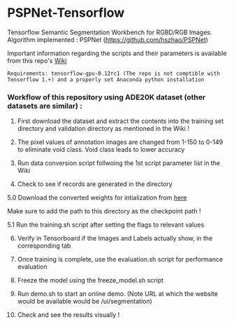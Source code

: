 # PSPNet-Tensorflow
Tensorflow Semantic Segmentation Workbench for RGBD/RGB Images. Algorithm implemented : PSPNet (https://github.com/hszhao/PSPNet)

Important information regarding the scripts and their parameters is available from this repo's [Wiki](https://github.com/amanjhunjhunwala/PSPNet-Tensorflow/wiki/Description-of-scripts-and-parameters)

`Requirements: tensorflow-gpu-0.12rc1 (The repo is not comptible with Tensorflow 1.+) and a properly set Anaconda python installation `

### Workflow of this repository using ADE20K dataset (other datasets are similar) :

1. First download the dataset and extract the contents into the training set directory and validation directory as mentioned in the Wiki !

2. The pixel values of annotation images are changed from 1-150 to 0-149 to eliminate void class. Void class leads to lower accuracy 

3. Run data conversion script follwoing the 1st script parameter list in the Wiki

4. Check to see if records are generated in the directory

5.0 Download the converted weights for intialization from [here](http://bit.do/PSP-TF-Initialization) 

Make sure to add the path to this directory as the checkpoint path ! 

5.1 Run the training.sh script after setting the flags to relevant values

6. Verify in Tensorboard if the Images and Labels actually show, in the corresponding tab

7. Once training is complete, use the evaluation.sh script for performance evaluation

8. Freeze the model using the freeze_model.sh script 

9. Run demo.sh to start an online demo. (Note URL at which the website would be available would be /ui/segmentation)

10. Check and see the results visually !
